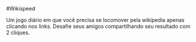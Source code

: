 #Wikispeed

Um jogo diário em que você precisa se locomover pela wikipedia apenas clicando nos links. 
Desafie seus amigos compartilhando seu resultado com 2 cliques.
